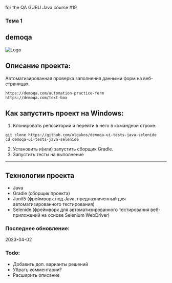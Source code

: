 for the QA GURU Java course #19
### Тема 1
## demoqa
![Logo](https://demoqa.com/images/Toolsqa.jpg)

## Описание проекта:
Автоматизированная проверка заполнения данными форм на веб-страницах.
```
https://demoqa.com/automation-practice-form
https://demoqa.com/text-box
```
## Как запустить проект на Windows:
1. Клонировать репозиторий и перейти в него в командной строке:
```
git clone https://github.com/olgakos/demoqa-ui-tests-java-selenide
cd demoqa-ui-tests-java-selenide
```
2. Установить и(или) запустить сборщик Gradle.
3. Запустить тесты на выполнение
---
## Технологии проекта
- Java
- Gradle (сборщик проекта)
- Junit5 (фреймворк под Java, предназначенный для автоматизированного тестирования)
- Selenide (фреймворк для автоматизированного тестирования веб-приложений на основе Selenium WebDriver)

### Последнее обновление:
2023-04-02 

### Todo:
* Добавить доп. варианты решений
* Убрать комментарии?
* Расширить описание